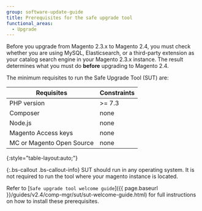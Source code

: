 ```yaml
---
group: software-update-guide
title: Prerequisites for the safe upgrade tool
functional_areas:
  - Upgrade
---
```


Before you upgrade from Magento 2.3.x to Magento 2.4, you must check whether you are using MySQL, Elasticsearch, or a third-party extension as your catalog search engine in your Magento 2.3.x instance. The result determines what you must do **before** upgrading to Magento 2.4.

The minimum requisites to run the Safe Upgrade Tool (SUT) are:

| **Requisites** | **Constraints** |
|----------------|-----------------|
| PHP version| >= 7.3 |
| Composer | none |
| Node.js | none |
| Magento Access keys | none |
| MC or Magento Open Source | none |
{:style="table-layout:auto;"}

{:.bs-callout .bs-callout-info}
SUT should run in any operating system. It is not required to run the tool where your magento instance is located.

Refer to [`Safe upgrade tool welcome guide`]({{ page.baseurl }}/guides/v2.4/comp-mgr/sut/sut-welcome-guide.html) for full instructions on how to install these prerequisites.